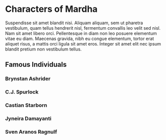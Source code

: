 # Characters of Mardha

Suspendisse sit amet blandit nisi. Aliquam aliquam, sem ut pharetra vestibulum, quam tellus hendrerit nisl, fermentum convallis leo velit sed nisl. Nam sit amet libero orci. Pellentesque in diam non leo posuere elementum vitae eu diam. Maecenas gravida, nibh eu congue elementum, tortor erat aliquet risus, a mattis orci ligula sit amet eros. Integer sit amet elit nec ipsum blandit pretium non vestibulum tellus.

## Famous Individuals

### Brynstan Ashrider

### C.J. Spurlock

### Castian Starborn

### Jyneira Damayanti

### Sven Aranos Ragnulf